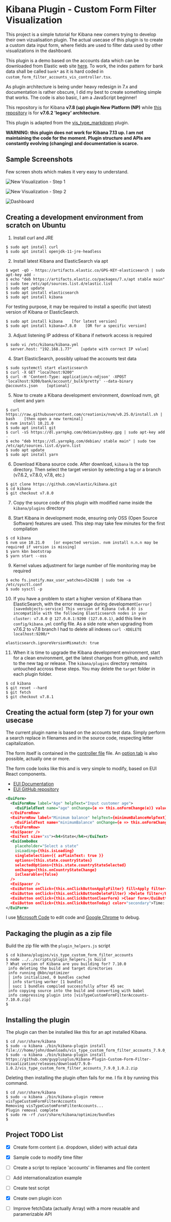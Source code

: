 # Kibana Plugin - Custom Form Filter Visualization

This project is a simple tutorial for Kibana new comers trying to develop their own vizualisation plugin. The actual usecase of this plugin is to create a custom data input form, where fields are used to filter data used by other visualizations in the dashboard.

This plugin is a demo based on the accounts data which can be downloaded from Elastic web site [here](https://download.elastic.co/demos/kibana/gettingstarted/accounts.zip). To work, the index pattern for bank data shall be called `bank*` as it is hard coded in `custom_form_filter_accounts_vis_controller.tsx`.

As plugin architecture is being under heavy redesign in 7.x and documentation is rather obscure, I did my best to create something simple that works. The code is also basic, I am a JavaScript beginner!

This repository is for Kibana **v7.8 (up) plugin New Platform (NP)** while [this repository](https://github.com/guyplusplus/Kibana-Plugin-Custom-Form-Filter-Visualization-Legacy) is for **v7.6.2 'legacy' architecture**.

This plugin is adapted from the [vis_type_markdown](https://github.com/elastic/kibana/tree/7.8/src/plugins/vis_type_markdown) plugin.

**WARNING: this plugin does not work for Kibana 7.13 up. I am not maintaining the code for the moment. Plugin structure and APIs are constantly evolving (changing) and documentation is scarce.**

## Sample Screenshots

Few screen shots which makes it very easy to understand.

![New Visualization - Step 1](./new-visualization1.png)

![New Visualization - Step 2](./new-visualization2.png)

![Dashboard](./dashboard.png)

## Creating a development environment from scratch on Ubuntu

1. Install curl and JRE

```shell
$ sudo apt install curl
$ sudo apt install openjdk-11-jre-headless
```

2. Install latest Kibana and ElasticSearch via apt

```shell
$ wget -qO - https://artifacts.elastic.co/GPG-KEY-elasticsearch | sudo apt-key add -
$ echo "deb https://artifacts.elastic.co/packages/7.x/apt stable main" | sudo tee /etc/apt/sources.list.d/elastic.list
$ sudo apt update
$ sudo apt install elasticsearch
$ sudo apt install kibana
```

For testing purpose, it may be required to install a specific (not latest) version of Kibana or ElasticSearch.

```shell
$ sudo apt install kibana    [for latest version]
$ sudo apt install kibana=7.8.0    [OR for a specific version]
```

3. Adjust listening IP address of Kibana if network access is required

```shell
$ sudo vi /etc/kibana/kibana.yml
  server.host: "192.168.1.77"    [update with correct IP value]
```

4. Start ElasticSearch, possibly upload the accounts test data

```shell
$ sudo systemctl start elasticsearch
$ curl -X GET "localhost:9200"
$ curl -H 'Content-Type: application/x-ndjson' -XPOST 'localhost:9200/bank/account/_bulk?pretty' --data-binary @accounts.json    [optional]
```

5. Now to create a Kibana development environment, download nvm, git client and yarn

```shell
$ curl https://raw.githubusercontent.com/creationix/nvm/v0.25.0/install.sh | bash    [then open a new terminal]
$ nvm install 10.21.0
$ sudo apt install git
$ curl -sS https://dl.yarnpkg.com/debian/pubkey.gpg | sudo apt-key add -
$ echo "deb https://dl.yarnpkg.com/debian/ stable main" | sudo tee /etc/apt/sources.list.d/yarn.list
$ sudo apt update
$ sudo apt install yarn
```

6. Download Kibana source code. After download, `kibana` is the top directory. Then select the target version by selecting a tag or a branch (v7.6.2, v7.8.0, v7.8, etc.)

```shell
$ git clone https://github.com/elastic/kibana.git
$ cd kibana
$ git checkout v7.8.0
```

7. Copy the source code of this plugin with modified name inside the `kibana/plugins` directory

8. Start Kibana in development mode, ensuring only OSS (Open Source Software) features are used. This step may take few minutes for the first compilation

```shell
$ cd kibana
$ nvm use 10.21.0    [or expected version. nvm install n.n.n may be required if version is missing]
$ yarn kbn bootstrap
$ yarn start --oss
```

9. Kernel values adjustment for large number of file monitoring may be required

```shell
$ echo fs.inotify.max_user_watches=524288 | sudo tee -a /etc/sysctl.conf
$ sudo sysctl -p
```

10. If you have a problem to start a higher version of Kibana than ElasticSearch, with the error message during development`[error][savedobjects-service] This version of Kibana (v8.0.0) is incompatible with the following Elasticsearch nodes in your cluster: v7.8.0 @ 127.0.0.1:9200 (127.0.0.1)`, add this line in `config/kibana.yml` config file. As a side note when upgrading from v7.6.2 to v7.8 branch I had to delete all indexes `curl -XDELETE localhost:9200/*`

```
elasticsearch.ignoreVersionMismatch: true
```

11. When it is time to upgrade the Kibana development environment, start for a clean environment, get the latest changes from github, and switch to the new tag or release. The `kibana/plugins` directory remains untouched accross these steps. You may delete the `target` folder in each plugin folder.

```shell
$ cd kibana
$ git reset --hard
$ git fetch
$ git checkout v7.8.1
```

## Creating the actual form (step 7) for your own usecase

The current plugin name is based on the accounts test data. Simply perform a search replace in filenames and in the source code, respecting letter capitalization.

The form itself is contained in the [controller file](https://github.com/guyplusplus/Kibana-Plugin-Custom-Form-Filter-Visualization/blob/master/vis_type_custom_form_filter_accounts/public/custom_form_filter_accounts_vis_controller.tsx) file. An [option tab](https://github.com/guyplusplus/Kibana-Plugin-Custom-Form-Filter-Visualization/blob/master/vis_type_custom_form_filter_accounts/public/custom_form_filter_accounts_options.tsx) is also possible, actually one or more.

The form code looks like this and is very simple to modify, based on EUI React components.
* [EUI Documentation](https://elastic.github.io/eui/#/)
* [EUI GitHub repository](https://github.com/elastic/eui)

```xml
<EuiForm>
  <EuiFormRow label="Age" helpText="Input customer age">
    <EuiFieldText name="age" onChange={e => this.onFormChange(e)} value={this.state.age} />
  </EuiFormRow>
  <EuiFormRow label="Minimum balance" helpText={minimumBalanceHelpText} >
    <EuiFieldText name="minimumBalance" onChange={e => this.onFormChange(e)} value={this.state.minimumBalance} />
  </EuiFormRow>
  <EuiSpacer />
  <EuiText size="xs"><h4>State</h4></EuiText>
  <EuiComboBox
    placeholder="Select a state"
    isLoading={this.isLoading}
    singleSelection={{ asPlainText: true }}
    options={this.state.countryStates}
    selectedOptions={this.state.countryStateSelected}
    onChange={this.onCountryStateChange}
    isClearable={false}
  />
  <EuiSpacer />
  <EuiButton onClick={this.onClickButtonApplyFilter} fill>Apply filter</EuiButton>&nbsp;
  <EuiButton onClick={this.onClickButtonDeleteFilter} >Delete filter</EuiButton>&nbsp;
  <EuiButton onClick={this.onClickButtonClearForm} >Clear form</EuiButton>&nbsp;
  <EuiButton onClick={this.onClickButtonToday} color="secondary">Time: today</EuiButton>
</EuiForm>
```

I use [Microsoft Code](https://code.visualstudio.com/) to edit code and [Google Chrome](https://www.google.com/chrome/) to debug.

## Packaging the plugin as a zip file

Build the zip file with the `plugin_helpers.js` script

```
$ cd kibana/plugins/vis_type_custom_form_filter_accounts
$ node ../../scripts/plugin_helpers.js build
? What version of Kibana are you building for? 7.10.0
 info deleting the build and target directories
 info running @kbn/optimizer
 │ info initialized, 0 bundles cached
 │ info starting worker [1 bundle]
 │ succ 1 bundles compiled successfully after 45 sec
 info copying source into the build and converting with babel
 info compressing plugin into [visTypeCustomFormFilterAccounts-7.10.0.zip]
$
```

## Installing the plugin

The plugin can then be installed like this for an apt installed Kibana.

```shell
$ cd /usr/share/kibana
$ sudo -u kibana ./bin/kibana-plugin install file:///home/john/downloads/vis_type_custom_form_filter_accounts_7.9.0_1.0.2.zip
$ sudo -u kibana ./bin/kibana-plugin install https://github.com/guyplusplus/Kibana-Plugin-Custom-Form-Filter-Visualization/releases/download/7.9.0-1.0.2/vis_type_custom_form_filter_accounts_7.9.0_1.0.2.zip
```

Deleting then installing the plugin often fails for me. I fix it by running this command.

```shell
$ cd /usr/share/kibana
$ sudo -u kibana ./bin/kibana-plugin remove visTypeCustomFormFilterAccounts
Removing visTypeCustomFormFilterAccounts...
Plugin removal complete
$ sudo rm -rf /usr/share/kibana/optimize/bundles
$
```

## Project TODO List

- [X] Create form content (i.e. dropdown, slider) with actual data
- [X] Sample code to modify time filter
- [ ] Create a script to replace 'accounts' in filenames and file content
- [ ] Add internationalization example
- [ ] Create test script
- [X] Create own plugin icon
- [ ] Improve fetchData (actually Array) with a more reusable and paramerizable API


